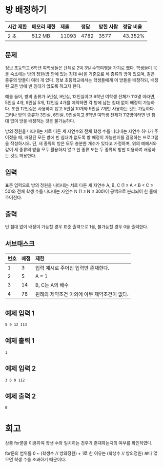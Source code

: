 # 방 배정하기

| 시간 제한 | 메모리 제한 | 제출  | 정답 | 맞힌 사람 | 정답 비율 |
| :-------- | :---------- | :---- | :--- | :-------- | :-------- |
| 2 초      | 512 MB      | 11093 | 4782 | 3577      | 43.352%   |

## 문제

정보 초등학교 6학년 여학생들은 단체로 2박 3일 수학여행을 가기로 했다. 학생들이 묵을 숙소에는 방의 정원(방 안에 있는 침대 수)을 기준으로 세 종류의 방이 있으며, 같은 종류의 방들이 여러 개 있다. 정보 초등학교에서는 학생들에게 이 방들을 배정하되, 배정된 모든 방에 빈 침대가 없도록 하고자 한다.

예를 들어, 방의 종류가 5인실, 9인실, 12인실이고 6학년 여학생 전체가 113명 이라면, 5인실 4개, 9인실 5개, 12인실 4개를 예약하면 각 방에 남는 침대 없이 배정이 가능하다. 또한 12인실은 사용하지 않고 5인실 10개와 9인실 7개만 사용하는 것도 가능하다. 그러나 방의 종류가 3인실, 6인실, 9인실이고 6학년 여학생 전체가 112명이라면 빈 침대 없이 방을 배정하는 것은 불가능하다.

방의 정원을 나타내는 서로 다른 세 자연수와 전체 학생 수를 나타내는 자연수 하나가 주어졌을 때, 배정된 모든 방에 빈 침대가 없도록 방 배정이 가능한지를 결정하는 프로그램을 작성하시오. 단, 세 종류의 방은 모두 충분한 개수가 있다고 가정하며, 위의 예에서와 같이 세 종류의 방을 모두 활용하지 않고 한 종류 또는 두 종류의 방만 이용하여 배정하는 것도 허용한다.

## 입력

표준 입력으로 방의 정원을 나타내는 서로 다른 세 자연수 A, B, C (1 ≤ A < B < C ≤ 50)와 전체 학생 수를 나타내는 자연수 N (1 ≤ N ≤ 300)이 공백으로 분리되어 한 줄에 주어진다.

## 출력

빈 침대 없이 배정이 가능할 경우 표준 출력으로 1을, 불가능할 경우 0을 출력한다.

## 서브태스크

| 번호 | 배점 | 제한                                         |
| :--- | :--- | :------------------------------------------- |
| 1    | 3    | 입력 예시로 주어진 입력만 존재한다.          |
| 2    | 5    | A = 1                                        |
| 3    | 14   | B, C는 A의 배수                              |
| 4    | 78   | 원래의 제약조건 이외에 아무 제약조건이 없다. |

## 예제 입력 1

```
5 9 12 113
```

## 예제 출력 1

```
1
```

## 예제 입력 2

```
3 6 9 112
```

## 예제 출력 2

```
0
```

# 회고

삼중 for문을 이용하여 학생 수와 일치하는 경우가 존재하는지의 여부를 확인하였다.

for문의 범위를 0 ~ (학생수 // 방의정원) + 1로 한 이유는 (학생수 // 방의정원) 보다 많으면 학생 수를 초과하기 때문이다.
